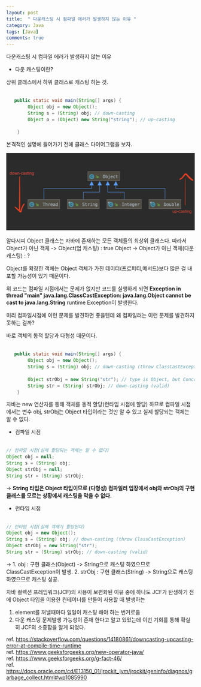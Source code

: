 ```yaml
---
layout: post
title:  " 다운캐스팅 시 컴파일 에러가 발생하지 않는 이유 "
category: Java
tags: [Java]
comments: true
---
```


다운캐스팅 시 컴파일 에러가 발생하지 않는 이유

* 다운 캐스팅이란?

상위 클래스에서 하위 클래스로 캐스팅 하는 것.


```java

   public static void main(String[] args) {
        Object obj = new Object();
        String s = (String) obj; // down-casting
        Object o = (Object) new String("string"); // up-casting

    }

```

본격적인 설명에 들어가기 전에 클래스 다이어그램을 보자.

<img src="/assets/post-img/java/classDiagram.png">

알다시피 Object 클래스는 자바에 존재하는 모든 객체들의 최상위 클래스다.
따라서 Object가 아닌 객체 -> Object(업 캐스팅) : true
Object -> Object가 아닌 객체(다운 캐스팅) : ?

Object를 확장한 객체는 Object 객체가 가진 데이터(프로퍼티,메서드)보다 많은 걸 내포할 가능성이 있기 때문이다.

위 코드는 컴파일 시점에서는 문제가 없지만
코드를 실행하게 되면 <b>Exception in thread "main" java.lang.ClassCastException: java.lang.Object cannot be cast to java.lang.String</b> runtime Exception이 발생한다.

미리 컴파일시점에 이런 문제를 발견하면 좋을텐데 왜 컴파일러는 이런 문제를 발견하지 못하는 걸까?

바로 객체의 동적 할당과 다형성 때문이다.

```java

   public static void main(String[] args) {
        Object obj = new Object();
        String s = (String) obj; // down-casting (throw ClassCastException)

        Object strObj = new String("str"); // type is Object, but Concrete class is String.
        String str = (String) strObj; // down-casting (valid)
    }

```

자바는 new 연산자를 통해 객체를 동적 할당(런타임 시점에 할당) 하므로 
컴파일 시점에서는 변수 obj, strObj는 Object 타입이라는 것만 알 수 있고 실제 할당되는 객체는 알 수 없다.

* 컴파일 시점

```java

// 컴파일 시점(실제 할당되는 객체는 알 수 없다)
Object obj = null;
String s = (String) obj;
Object strObj = null;
String str = (String) strObj;

```

-> <b>String 타입은 Object 타입이므로 (다형성) 컴파일러 입장에서 obj와 strObj의 구현 클래스를 모르는 상황에서 캐스팅을 막을 수 없다.</b>

* 런타임 시점

```java

// 런타임 시점(실제 객체가 할당된다)
Object obj = new Object();
String s = (String) obj; // down-casting (throw ClassCastException)
Object strObj = new String("str");
String str = (String) strObj; // down-casting (valid)
```
->  1. obj    : 구현 클래스(Object) -> String으로 캐스팅 하였으므로  ClassCastException이 발생.
    2. strObj : 구현 클래스(String) -> String으로 캐스팅 하였으므로 캐스팅 성공.


자바 컬렉션 프레임워크(JCF)의 사용이 보편화된 이유 중에 하나도
JCF가 탄생하기 전에 Object 타입을 이용한 컨테이너를 만들어 사용할 때 발생하는
1. element를 꺼낼때마다 일일이 캐스팅 해야 하는 번거로움
2. 다운 캐스팅 문제발생 가능성이 존재 한다고 알고 있었는데 
이번 기회를 통해 확실히 JCF의 소중함을 알게 되었다.



ref. <a href="https://stackoverflow.com/questions/14180861/downcasting-upcasting-error-at-compile-time-runtime">https://stackoverflow.com/questions/14180861/downcasting-upcasting-error-at-compile-time-runtime</a><br/>
ref. <a href="https://www.geeksforgeeks.org/new-operator-java/">https://www.geeksforgeeks.org/new-operator-java/</a><br>
ref. <a href="https://www.geeksforgeeks.org/g-fact-46/">https://www.geeksforgeeks.org/g-fact-46/</a><br>
ref. <a href="https://docs.oracle.com/cd/E13150_01/jrockit_jvm/jrockit/geninfo/diagnos/garbage_collect.html#wp1085990">https://docs.oracle.com/cd/E13150_01/jrockit_jvm/jrockit/geninfo/diagnos/garbage_collect.html#wp1085990</a>


